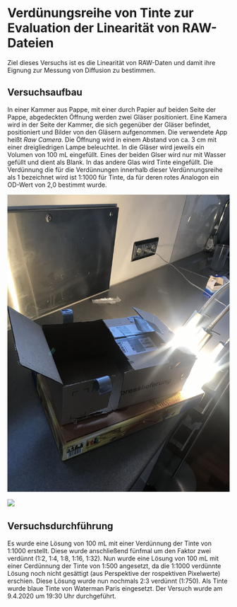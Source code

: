 # Verdünungsreihe von Tinte zur Evaluation der Linearität von RAW-Dateien

Ziel dieses Versuchs ist es die Linearität von RAW-Daten und damit ihre Eignung zur Messung von Diffusion zu bestimmen. 

## Versuchsaufbau

In einer Kammer aus Pappe, mit einer durch Papier auf beiden Seite der Pappe, abgedeckten Öffnung werden zwei Gläser positioniert. Eine Kamera wird in der Seite der Kammer, die sich gegenüber der Gläser befindet, positioniert und Bilder von den Gläsern aufgenommen. Die verwendete App heißt *Raw Camera*. Die Öffnung wird in einem Abstand von ca. 3 cm mit einer dreigliedrigen Lampe beleuchtet. In die Gläser wird jeweils ein Volumen von 100 mL eingefüllt. Eines der beiden Glser wird nur mit Wasser gefüllt und dient als Blank. In das andere Glas wird Tinte eingefüllt. Die Verdünnung die für die Verdünnungen innerhalb dieser Verdünnungsreihe als 1 bezeichnet wird ist 1:1000 für Tinte, da für deren rotes Analogon ein OD-Wert von 2,0 bestimmt wurde.  

![](aufbau1.jpg)

![](aufbau2.jpg)

## Versuchsdurchführung 

Es wurde eine Lösung von 100 mL mit einer Verdünnung der Tinte von 1:1000 erstellt. Diese wurde anschließend fünfmal um den Faktor zwei verdünnt (1:2, 1:4, 1:8, 1:16, 1:32). Nun wurde eine Lösung von 100 mL mit einer Cerdünnung der Tinte von 1:500 angesetzt, da die 1:1000 verdünnte Lösung noch nicht gesättigt (aus Perspektive der rospektiven Pixelwerte) erschien. Diese Lösung wurde nun nochmals 2:3 verdünnt (1:750). Als Tinte wurde blaue Tinte von Waterman Paris eingesetzt. Der Versuch wurde am 9.4.2020 um 19:30 Uhr durchgeführt.